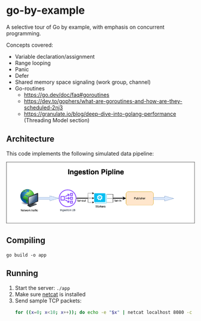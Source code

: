 # go-by-example

A selective tour of Go by example, with emphasis on concurrent programming.

Concepts covered:
* Variable declaration/assignment
* Range looping
* Panic
* Defer
* Shared memory space signaling (work group, channel)
* Go-routines
  * https://go.dev/doc/faq#goroutines
  * https://dev.to/gophers/what-are-goroutines-and-how-are-they-scheduled-2nj3
  * https://granulate.io/blog/deep-dive-into-golang-performance (Threading Model section)

## Architecture
This code implements the following simulated data pipeline:

![alt text](data-pipeline.png "Architecture")

## Compiling
`go build -o app`

## Running
1. Start the server: `./app`
2. Make sure [netcat](https://netcat.sourceforge.net/) is installed
3. Send sample TCP packets:
   ```sh
   for ((x=0; x<10; x++)); do echo -e "$x" | netcat localhost 8080 -c && sleep 1; done
   ```
